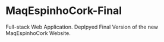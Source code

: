 # MaqEspinhoCork-Final
Full-stack Web Application. Deplpyed Final Version of the new MaqEspinhoCork Website.
